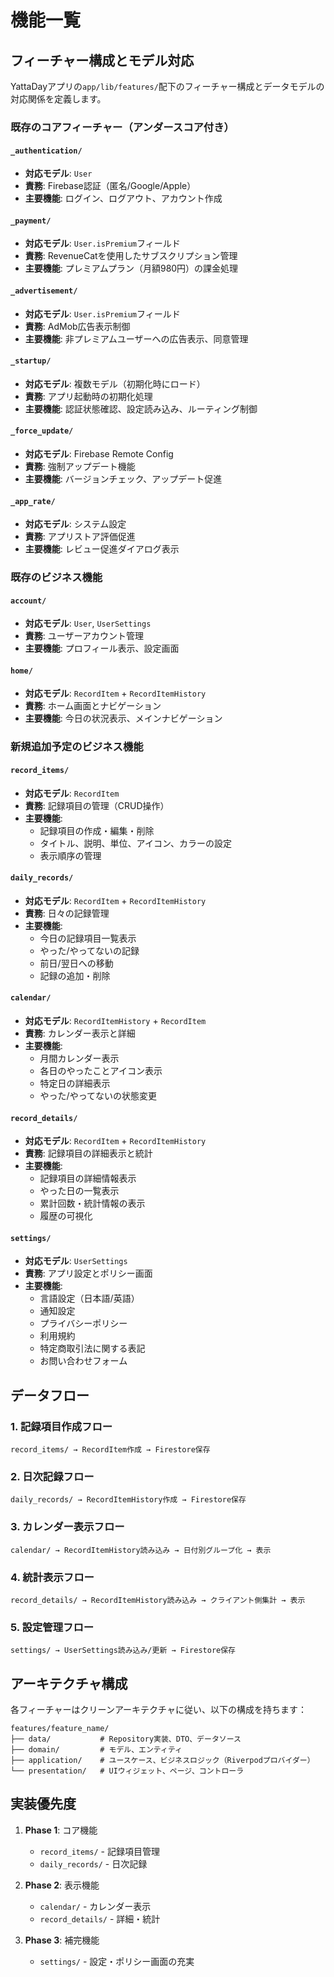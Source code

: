 # 機能一覧

## フィーチャー構成とモデル対応

YattaDayアプリの`app/lib/features/`配下のフィーチャー構成とデータモデルの対応関係を定義します。

### 既存のコアフィーチャー（アンダースコア付き）

#### `_authentication/`

- **対応モデル**: `User`
- **責務**: Firebase認証（匿名/Google/Apple）
- **主要機能**: ログイン、ログアウト、アカウント作成

#### `_payment/`

- **対応モデル**: `User.isPremium`フィールド
- **責務**: RevenueCatを使用したサブスクリプション管理
- **主要機能**: プレミアムプラン（月額980円）の課金処理

#### `_advertisement/`

- **対応モデル**: `User.isPremium`フィールド
- **責務**: AdMob広告表示制御
- **主要機能**: 非プレミアムユーザーへの広告表示、同意管理

#### `_startup/`

- **対応モデル**: 複数モデル（初期化時にロード）
- **責務**: アプリ起動時の初期化処理
- **主要機能**: 認証状態確認、設定読み込み、ルーティング制御

#### `_force_update/`

- **対応モデル**: Firebase Remote Config
- **責務**: 強制アップデート機能
- **主要機能**: バージョンチェック、アップデート促進

#### `_app_rate/`

- **対応モデル**: システム設定
- **責務**: アプリストア評価促進
- **主要機能**: レビュー促進ダイアログ表示

### 既存のビジネス機能

#### `account/`

- **対応モデル**: `User`, `UserSettings`
- **責務**: ユーザーアカウント管理
- **主要機能**: プロフィール表示、設定画面

#### `home/`

- **対応モデル**: `RecordItem` + `RecordItemHistory`
- **責務**: ホーム画面とナビゲーション
- **主要機能**: 今日の状況表示、メインナビゲーション

### 新規追加予定のビジネス機能

#### `record_items/`

- **対応モデル**: `RecordItem`
- **責務**: 記録項目の管理（CRUD操作）
- **主要機能**:
  - 記録項目の作成・編集・削除
  - タイトル、説明、単位、アイコン、カラーの設定
  - 表示順序の管理

#### `daily_records/`

- **対応モデル**: `RecordItem` + `RecordItemHistory`
- **責務**: 日々の記録管理
- **主要機能**:
  - 今日の記録項目一覧表示
  - やった/やってないの記録
  - 前日/翌日への移動
  - 記録の追加・削除

#### `calendar/`

- **対応モデル**: `RecordItemHistory` + `RecordItem`
- **責務**: カレンダー表示と詳細
- **主要機能**:
  - 月間カレンダー表示
  - 各日のやったことアイコン表示
  - 特定日の詳細表示
  - やった/やってないの状態変更

#### `record_details/`

- **対応モデル**: `RecordItem` + `RecordItemHistory`
- **責務**: 記録項目の詳細表示と統計
- **主要機能**:
  - 記録項目の詳細情報表示
  - やった日の一覧表示
  - 累計回数・統計情報の表示
  - 履歴の可視化

#### `settings/`

- **対応モデル**: `UserSettings`
- **責務**: アプリ設定とポリシー画面
- **主要機能**:
  - 言語設定（日本語/英語）
  - 通知設定
  - プライバシーポリシー
  - 利用規約
  - 特定商取引法に関する表記
  - お問い合わせフォーム

## データフロー

### 1. 記録項目作成フロー

```
record_items/ → RecordItem作成 → Firestore保存
```

### 2. 日次記録フロー

```
daily_records/ → RecordItemHistory作成 → Firestore保存
```

### 3. カレンダー表示フロー

```
calendar/ → RecordItemHistory読み込み → 日付別グループ化 → 表示
```

### 4. 統計表示フロー

```
record_details/ → RecordItemHistory読み込み → クライアント側集計 → 表示
```

### 5. 設定管理フロー

```
settings/ → UserSettings読み込み/更新 → Firestore保存
```

## アーキテクチャ構成

各フィーチャーはクリーンアーキテクチャに従い、以下の構成を持ちます：

```
features/feature_name/
├── data/           # Repository実装、DTO、データソース
├── domain/         # モデル、エンティティ
├── application/    # ユースケース、ビジネスロジック（Riverpodプロバイダー）
└── presentation/   # UIウィジェット、ページ、コントローラ
```

## 実装優先度

1. **Phase 1**: コア機能
   - `record_items/` - 記録項目管理
   - `daily_records/` - 日次記録

2. **Phase 2**: 表示機能
   - `calendar/` - カレンダー表示
   - `record_details/` - 詳細・統計

3. **Phase 3**: 補完機能
   - `settings/` - 設定・ポリシー画面の充実
